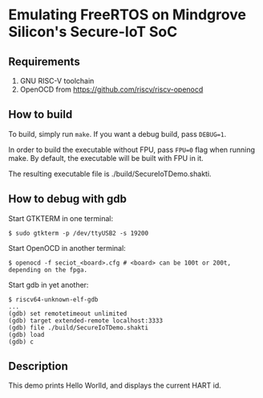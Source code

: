 # Emulating FreeRTOS on Mindgrove Silicon's Secure-IoT SoC

## Requirements

1. GNU RISC-V toolchain
2. OpenOCD from https://github.com/riscv/riscv-openocd

## How to build

To build, simply run `make`. If you want a debug build, pass `DEBUG=1`.

In order to build the executable without FPU, pass `FPU=0` flag when running make.
By default, the executable will be built with FPU in it.

The resulting executable file is ./build/SecureIoTDemo.shakti.

## How to debug with gdb

Start GTKTERM in one terminal:
```
$ sudo gtkterm -p /dev/ttyUSB2 -s 19200
```

Start OpenOCD in another terminal:
```
$ openocd -f seciot_<board>.cfg # <board> can be 100t or 200t, depending on the fpga.
```

Start gdb in yet another:
```
$ riscv64-unknown-elf-gdb
...
(gdb) set remotetimeout unlimited
(gdb) target extended-remote localhost:3333
(gdb) file ./build/SecureIoTDemo.shakti
(gdb) load
(gdb) c
```

## Description

This demo prints Hello Worlld, and displays the current HART id.
